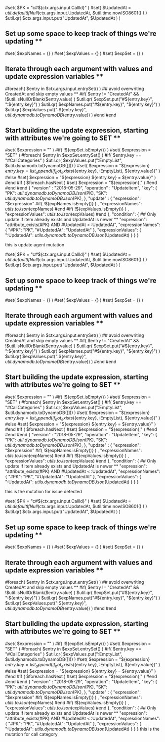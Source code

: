 #set( $PK = "c#${ctx.args.input.CallId}" )
#set( $UpdatedAt = $util.defaultIfNull($ctx.args.input.UpdatedAt, $util.time.nowISO8601() ) )
$util.qr( $ctx.args.input.put("UpdatedAt", $UpdatedAt ) )
## Set up some space to keep track of things we're updating **
#set( $expNames = {} )
#set( $expValues = {} )
#set( $expSet = {} )
## Iterate through each argument with values and update expression variables **
#foreach( $entry in $ctx.args.input.entrySet() )
    ## avoid overwriting CreatedAt and skip empty values **
    #if( $entry != "CreatedAt" && !$util.isNullOrBlank($entry.value)  )
        $util.qr( $expSet.put("#${entry.key}", ":${entry.key}") )
        $util.qr( $expNames.put("#${entry.key}", "${entry.key}") )
        $util.qr( $expValues.put(":${entry.key}", $util.dynamodb.toDynamoDB($entry.value)) )
    #end
#end
## Start building the update expression, starting with attributes we're going to SET **
#set( $expression = "" )
#if( !${expSet.isEmpty()} )
    #set( $expression = "SET" )
    #foreach( $entry in $expSet.entrySet() )
        #if( $entry.key == "#CallCategories" )
            $util.qr( $expValues.put(":EmptyList", $util.dynamodb.toDynamoDB([])) )
            #set( $expression = "${expression} ${entry.key} = list_append(if_not_exists(${entry.key}, :EmptyList), ${entry.value})" )
        #else
            #set( $expression = "${expression} ${entry.key} = ${entry.value}" )
        #end
        #if ( $foreach.hasNext )
            #set( $expression = "${expression}," )
        #end
    #end
#end
{
  "version" : "2018-05-29",
  "operation" : "UpdateItem",
  "key": {
    "PK": $util.dynamodb.toDynamoDBJson($PK),
    "SK": $util.dynamodb.toDynamoDBJson($PK),
  },
  "update" : {
    "expression": "$expression"
    #if( !${expNames.isEmpty()} )
      , "expressionNames": $utils.toJson($expNames)
    #end
    #if( !${expValues.isEmpty()} )
      , "expressionValues": $utils.toJson($expValues)
    #end
  },
  "condition": {
    ## Only update if item already exists and UpdatedAt is newer **
    "expression": "attribute_exists(#PK) AND #UpdatedAt < :UpdatedAt",
    "expressionNames": {
      "#PK": "PK",
      "#UpdatedAt": "UpdatedAt"
    },
    "expressionValues": {
      ":UpdatedAt": $utils.dynamodb.toDynamoDBJson($UpdatedAt)
    }
  }
}


this is update agent mutation 

#set( $PK = "c#${ctx.args.input.CallId}" )
#set( $UpdatedAt = $util.defaultIfNull($ctx.args.input.UpdatedAt, $util.time.nowISO8601() ) )
$util.qr( $ctx.args.input.put("UpdatedAt", $UpdatedAt ) )
## Set up some space to keep track of things we're updating **
#set( $expNames = {} )
#set( $expValues = {} )
#set( $expSet = {} )
## Iterate through each argument with values and update expression variables **
#foreach( $entry in $ctx.args.input.entrySet() )
    ## avoid overwriting CreatedAt and skip empty values **
    #if( $entry != "CreatedAt" && !$util.isNullOrBlank($entry.value)  )
        $util.qr( $expSet.put("#${entry.key}", ":${entry.key}") )
        $util.qr( $expNames.put("#${entry.key}", "${entry.key}") )
        $util.qr( $expValues.put(":${entry.key}", $util.dynamodb.toDynamoDB($entry.value)) )
    #end
#end
## Start building the update expression, starting with attributes we're going to SET **
#set( $expression = "" )
#if( !${expSet.isEmpty()} )
    #set( $expression = "SET" )
    #foreach( $entry in $expSet.entrySet() )
        #if( $entry.key == "#CallCategories" )
            $util.qr( $expValues.put(":EmptyList", $util.dynamodb.toDynamoDB([])) )
            #set( $expression = "${expression} ${entry.key} = list_append(if_not_exists(${entry.key}, :EmptyList), ${entry.value})" )
        #else
            #set( $expression = "${expression} ${entry.key} = ${entry.value}" )
        #end
        #if ( $foreach.hasNext )
            #set( $expression = "${expression}," )
        #end
    #end
#end
{
  "version" : "2018-05-29",
  "operation" : "UpdateItem",
  "key": {
    "PK": $util.dynamodb.toDynamoDBJson($PK),
    "SK": $util.dynamodb.toDynamoDBJson($PK),
  },
  "update" : {
    "expression": "$expression"
    #if( !${expNames.isEmpty()} )
      , "expressionNames": $utils.toJson($expNames)
    #end
    #if( !${expValues.isEmpty()} )
      , "expressionValues": $utils.toJson($expValues)
    #end
  },
  "condition": {
    ## Only update if item already exists and UpdatedAt is newer **
    "expression": "attribute_exists(#PK) AND #UpdatedAt < :UpdatedAt",
    "expressionNames": {
      "#PK": "PK",
      "#UpdatedAt": "UpdatedAt"
    },
    "expressionValues": {
      ":UpdatedAt": $utils.dynamodb.toDynamoDBJson($UpdatedAt)
    }
  }
}

this is the mutation for issue detected

#set( $PK = "c#${ctx.args.input.CallId}" )
#set( $UpdatedAt = $util.defaultIfNull($ctx.args.input.UpdatedAt, $util.time.nowISO8601() ) )
$util.qr( $ctx.args.input.put("UpdatedAt", $UpdatedAt ) )
## Set up some space to keep track of things we're updating **
#set( $expNames = {} )
#set( $expValues = {} )
#set( $expSet = {} )
## Iterate through each argument with values and update expression variables **
#foreach( $entry in $ctx.args.input.entrySet() )
    ## avoid overwriting CreatedAt and skip empty values **
    #if( $entry != "CreatedAt" && !$util.isNullOrBlank($entry.value)  )
        $util.qr( $expSet.put("#${entry.key}", ":${entry.key}") )
        $util.qr( $expNames.put("#${entry.key}", "${entry.key}") )
        $util.qr( $expValues.put(":${entry.key}", $util.dynamodb.toDynamoDB($entry.value)) )
    #end
#end
## Start building the update expression, starting with attributes we're going to SET **
#set( $expression = "" )
#if( !${expSet.isEmpty()} )
    #set( $expression = "SET" )
    #foreach( $entry in $expSet.entrySet() )
        #if( $entry.key == "#CallCategories" )
            $util.qr( $expValues.put(":EmptyList", $util.dynamodb.toDynamoDB([])) )
            #set( $expression = "${expression} ${entry.key} = list_append(if_not_exists(${entry.key}, :EmptyList), ${entry.value})" )
        #else
            #set( $expression = "${expression} ${entry.key} = ${entry.value}" )
        #end
        #if ( $foreach.hasNext )
            #set( $expression = "${expression}," )
        #end
    #end
#end
{
  "version" : "2018-05-29",
  "operation" : "UpdateItem",
  "key": {
    "PK": $util.dynamodb.toDynamoDBJson($PK),
    "SK": $util.dynamodb.toDynamoDBJson($PK),
  },
  "update" : {
    "expression": "$expression"
    #if( !${expNames.isEmpty()} )
      , "expressionNames": $utils.toJson($expNames)
    #end
    #if( !${expValues.isEmpty()} )
      , "expressionValues": $utils.toJson($expValues)
    #end
  },
  "condition": {
    ## Only update if item already exists and UpdatedAt is newer **
    "expression": "attribute_exists(#PK) AND #UpdatedAt < :UpdatedAt",
    "expressionNames": {
      "#PK": "PK",
      "#UpdatedAt": "UpdatedAt"
    },
    "expressionValues": {
      ":UpdatedAt": $utils.dynamodb.toDynamoDBJson($UpdatedAt)
    }
  }
}
this is the mutation for call category

